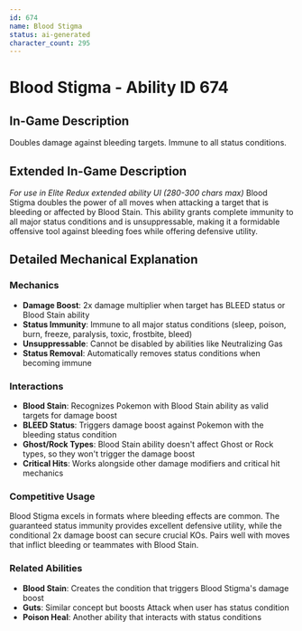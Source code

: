 ```yaml
---
id: 674
name: Blood Stigma
status: ai-generated
character_count: 295
---
```


# Blood Stigma - Ability ID 674

## In-Game Description
Doubles damage against bleeding targets. Immune to all status conditions.

## Extended In-Game Description
*For use in Elite Redux extended ability UI (280-300 chars max)*
Blood Stigma doubles the power of all moves when attacking a target that is bleeding or affected by Blood Stain. This ability grants complete immunity to all major status conditions and is unsuppressable, making it a formidable offensive tool against bleeding foes while offering defensive utility.

## Detailed Mechanical Explanation

### Mechanics

- **Damage Boost**: 2x damage multiplier when target has BLEED status or Blood Stain ability
- **Status Immunity**: Immune to all major status conditions (sleep, poison, burn, freeze, paralysis, toxic, frostbite, bleed)
- **Unsuppressable**: Cannot be disabled by abilities like Neutralizing Gas
- **Status Removal**: Automatically removes status conditions when becoming immune

### Interactions

- **Blood Stain**: Recognizes Pokemon with Blood Stain ability as valid targets for damage boost
- **BLEED Status**: Triggers damage boost against Pokemon with the bleeding status condition
- **Ghost/Rock Types**: Blood Stain ability doesn't affect Ghost or Rock types, so they won't trigger the damage boost
- **Critical Hits**: Works alongside other damage modifiers and critical hit mechanics

### Competitive Usage

Blood Stigma excels in formats where bleeding effects are common. The guaranteed status immunity provides excellent defensive utility, while the conditional 2x damage boost can secure crucial KOs. Pairs well with moves that inflict bleeding or teammates with Blood Stain.

### Related Abilities

- **Blood Stain**: Creates the condition that triggers Blood Stigma's damage boost
- **Guts**: Similar concept but boosts Attack when user has status condition
- **Poison Heal**: Another ability that interacts with status conditions